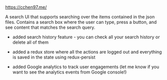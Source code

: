 https://cchen97.me/

A search UI that supports searching over the items contained in the json files. Contains a search box where the user can type, press a button, and see content that matches the search query.

* added search history feature - you can check all your search history or delete all of them

* added a redux store where all the actions are logged out and everything is saved in the state using redux-persist

* added Google analytics to track user engagements (let me know if you want to see the analytics events from Google console!)